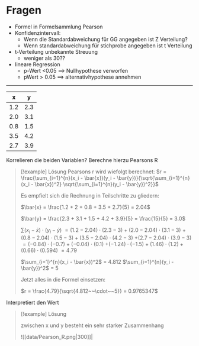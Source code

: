 # Fragen
- Formel in Formelsammlung Pearson
- Konfidenzintervall:
	- Wenn die Standardabweichung für GG angegeben ist Z Verteilung?
	- Wenn standardabweichung für stichprobe angegeben ist t Verteilung
- t-Verteilung unbekannte Streuung
	- weniger als 30??
- lineare Regression
	- p-Wert <0.05 ==> Nullhypothese verworfen
	- pWert > 0.05 ==> alternativhypothese annehmen

---


| x   | y   |
| --- | --- |
| 1.2 | 2.3 |
| 2.0 | 3.1 |
| 0.8 | 1.5 |
| 3.5 | 4.2 |
| 2.7 | 3.9 |

Korrelieren die beiden Variablen? Berechne hierzu Pearsons R

> [!example] Lösung
> Pearsons r wird wiefolgt berechnet: 
> $r = \frac{\sum_{i=1}^{n}(x_i - \bar{x})(y_i - \bar{y})}{\sqrt{\sum_{i=1}^{n}(x_i - \bar{x})^2} \sqrt{\sum_{i=1}^{n}(y_i - \bar{y})^2}}$
> 
> Es empfielt sich die Rechnung in Teilschritte zu gliedern:
> 
> $\bar{x} = \frac{1.2 + 2 + 0.8 + 3.5 + 2.7}{5} = 2.04$
> 
> $\bar{y} = \frac{2.3 + 3.1 + 1.5 + 4.2 + 3.9}{5} = \frac{15}{5} = 3.0$
> 
>
>$\sum (x_i - \bar{x}) \cdot (y_i - \bar{y})$
>$= (1.2 - 2.04) \cdot (2.3 - 3) + (2.0 - 2.04) \cdot (3.1 - 3)$
>$+ (0.8 - 2.04) \cdot (1.5 - 3) + (3.5 -2.04) \cdot (4.2 - 3)$
>$+ (2.7 - 2.04) \cdot (3.9 - 3)$
>$= (-0.84) \cdot (-0.7) + (-0.04) \cdot (0.1)$
>$+ (-1.24) \cdot (-1.5) + (1.46) \cdot (1.2) + (0.66) \cdot (0.594)$
>$= 4.79$
>
>$\sum_{i=1}^{n}(x_i - \bar{x})^2$ = 4.812 
>$\sum_{i=1}^{n}(y_i - \bar{y})^2$ = 5
>
>Jetzt alles in die Formel einsetzen:
>
>$r = \frac{4.79}{\sqrt{4.812~~\cdot~~5}} = 0.9765347$


Interpretiert den Wert

>[!example] Lösung
>
>zwischen x und y besteht ein sehr starker Zusammenhang
>
>
>![[data/Pearson_R.png|300]]|




 
